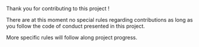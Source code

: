 Thank you for contributing to this project !

There are at this moment no special rules regarding contributions as long as you follow the code of conduct presented in this project.

More specific rules will follow along project progress.
